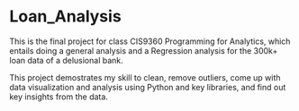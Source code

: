 # Loan_Analysis

This is the final project for class CIS9360 Programming for Analytics, which entails doing a general analysis and a Regression analysis for the 300k+ loan data of a delusional bank.

This project demostrates my skill to clean, remove outliers, come up with data visualization and analysis using Python and key libraries, and find out key insights from the data.
